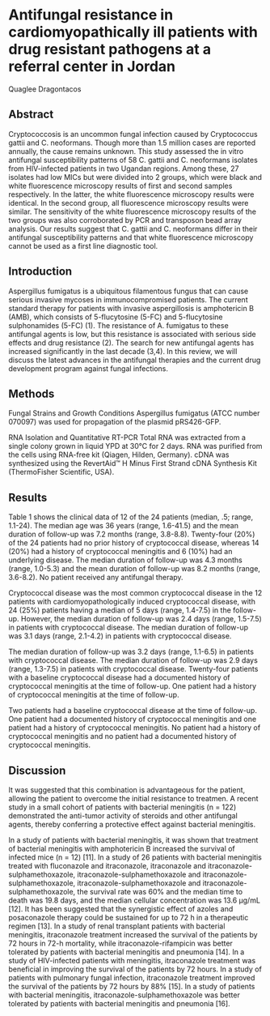 # Antifungal resistance in cardiomyopathically ill patients with drug resistant pathogens at a referral center in Jordan
Quaglee Dragontacos


## Abstract
Cryptococcosis is an uncommon fungal infection caused by Cryptococcus gattii and C. neoformans. Though more than 1.5 million cases are reported annually, the cause remains unknown. This study assessed the in vitro antifungal susceptibility patterns of 58 C. gattii and C. neoformans isolates from HIV-infected patients in two Ugandan regions. Among these, 27 isolates had low MICs but were divided into 2 groups, which were black and white fluorescence microscopy results of first and second samples respectively. In the latter, the white fluorescence microscopy results were identical. In the second group, all fluorescence microscopy results were similar. The sensitivity of the white fluorescence microscopy results of the two groups was also corroborated by PCR and transposon bead array analysis. Our results suggest that C. gattii and C. neoformans differ in their antifungal susceptibility patterns and that white fluorescence microscopy cannot be used as a first line diagnostic tool.


## Introduction
Aspergillus fumigatus is a ubiquitous filamentous fungus that can cause serious invasive mycoses in immunocompromised patients. The current standard therapy for patients with invasive aspergillosis is amphotericin B (AMB), which consists of 5-flucytosine (5-FC) and 5-flucytosine sulphonamides (5-FC) (1). The resistance of A. fumigatus to these antifungal agents is low, but this resistance is associated with serious side effects and drug resistance (2). The search for new antifungal agents has increased significantly in the last decade (3,4). In this review, we will discuss the latest advances in the antifungal therapies and the current drug development program against fungal infections.


## Methods
Fungal Strains and Growth Conditions
Aspergillus fumigatus (ATCC number 070097) was used for propagation of the plasmid pRS426-GFP.

RNA Isolation and Quantitative RT-PCR
Total RNA was extracted from a single colony grown in liquid YPD at 30°C for 2 days. RNA was purified from the cells using RNA-free kit (Qiagen, Hilden, Germany). cDNA was synthesized using the RevertAid™ H Minus First Strand cDNA Synthesis Kit (ThermoFisher Scientific, USA).


## Results
Table 1 shows the clinical data of 12 of the 24 patients (median, .5; range, 1.1-24). The median age was 36 years (range, 1.6-41.5) and the mean duration of follow-up was 7.2 months (range, 3.8-8.8). Twenty-four (20%) of the 24 patients had no prior history of cryptococcal disease, whereas 14 (20%) had a history of cryptococcal meningitis and 6 (10%) had an underlying disease. The median duration of follow-up was 4.3 months (range, 1.0-5.3) and the mean duration of follow-up was 8.2 months (range, 3.6-8.2). No patient received any antifungal therapy.

Cryptococcal disease was the most common cryptococcal disease in the 12 patients with cardiomyopathologically induced cryptococcal disease, with 24 (25%) patients having a median of 5 days (range, 1.4-7.5) in the follow-up. However, the median duration of follow-up was 2.4 days (range, 1.5-7.5) in patients with cryptococcal disease. The median duration of follow-up was 3.1 days (range, 2.1-4.2) in patients with cryptococcal disease.

The median duration of follow-up was 3.2 days (range, 1.1-6.5) in patients with cryptococcal disease. The median duration of follow-up was 2.9 days (range, 1.3-7.5) in patients with cryptococcal disease. Twenty-four patients with a baseline cryptococcal disease had a documented history of cryptococcal meningitis at the time of follow-up. One patient had a history of cryptococcal meningitis at the time of follow-up.

Two patients had a baseline cryptococcal disease at the time of follow-up. One patient had a documented history of cryptococcal meningitis and one patient had a history of cryptococcal meningitis. No patient had a history of cryptococcal meningitis and no patient had a documented history of cryptococcal meningitis.


## Discussion
It was suggested that this combination is advantageous for the patient, allowing the patient to overcome the initial resistance to treatmen. A recent study in a small cohort of patients with bacterial meningitis (n = 122) demonstrated the anti-tumor activity of steroids and other antifungal agents, thereby conferring a protective effect against bacterial meningitis.

In a study of patients with bacterial meningitis, it was shown that treatment of bacterial meningitis with amphotericin B increased the survival of infected mice (n = 12) [11]. In a study of 26 patients with bacterial meningitis treated with fluconazole and itraconazole, itraconazole and itraconazole-sulphamethoxazole, itraconazole-sulphamethoxazole and itraconazole-sulphamethoxazole, itraconazole-sulphamethoxazole and itraconazole-sulphamethoxazole, the survival rate was 60% and the median time to death was 19.8 days, and the median cellular concentration was 13.6 µg/mL [12]. It has been suggested that the synergistic effect of azoles and posaconazole therapy could be sustained for up to 72 h in a therapeutic regimen [13]. In a study of renal transplant patients with bacterial meningitis, itraconazole treatment increased the survival of the patients by 72 hours in 72-h mortality, while itraconazole-rifampicin was better tolerated by patients with bacterial meningitis and pneumonia [14]. In a study of HIV-infected patients with meningitis, itraconazole treatment was beneficial in improving the survival of the patients by 72 hours. In a study of patients with pulmonary fungal infection, itraconazole treatment improved the survival of the patients by 72 hours by 88% [15]. In a study of patients with bacterial meningitis, itraconazole-sulphamethoxazole was better tolerated by patients with bacterial meningitis and pneumonia [16].
